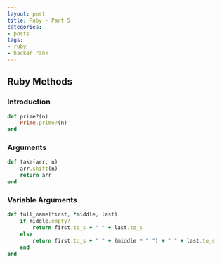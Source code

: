 ```yaml
---
layout: post
title: Ruby - Part 5
categories: 
- posts
tags:
- ruby
- hacker rank
---
```

## Ruby Methods

### Introduction
```ruby
def prime?(n)
    Prime.prime?(n)
end
```

### Arguments
```ruby
def take(arr, n)
    arr.shift(n)
    return arr
end
```

<!--break-->

### Variable Arguments
```ruby
def full_name(first, *middle, last)
    if middle.empty?
        return first.to_s + " " + last.to_s
    else
        return first.to_s + " " + (middle * " ") + " " + last.to_s
    end
end
```